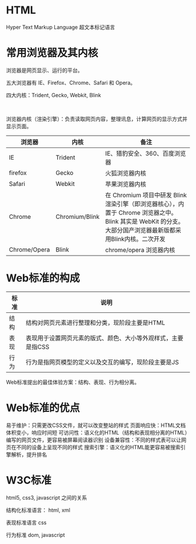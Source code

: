 # HTML

Hyper Text Markup Language 超文本标记语言 

# 常用浏览器及其内核

浏览器是网页显示、运行的平台。

五大浏览器有 IE、Firefox、Chrome、Safari 和 Opera。

四大内核：Trident, Gecko, Webkit, Blink

</br>

浏览器内核（渲染引擎）：负责读取网页内容，整理讯息，计算网页的显示方式并显示页面。

| 浏览器          | 内核             | 备注                                                                                                   |
| ------------ | -------------- | ---------------------------------------------------------------------------------------------------- |
| IE           | Trident        | IE、猎豹安全、360、百度浏览器                                                                                    |
| firefox      | Gecko          | 火狐浏览器内核                                                                                              |
| Safari       | Webkit         | 苹果浏览器内核                                                                                              |
| Chrome       | Chromium/Blink | 在 Chromium 项目中研发 Blink 渲染引擎（即浏览器核心），内置于 Chrome 浏览器之中。Blink 其实是 WebKit 的分支。大部分国产浏览器最新版都采用Blink内核。二次开发 |
| Chrome/Opera | Blink          | chrome/opera 浏览器内核                                                                                   |

# Web标准的构成

| 标准  | 说明                               |
| --- | -------------------------------- |
| 结构  | 结构对网页元素进行整理和分类，现阶段主要是HTML        |
| 表现  | 表现用于设置网页元素的版式、颜色、大小等外观样式，主要是指CSS |
| 行为  | 行为是指网页模型的定义以及交互的编写，现阶段主要是JS      |

Web标准提出的最佳体验方案：结构、表现、行为相分离。

# Web标准的优点

易于维护：只需更改CSS文件，就可以改变整站的样式
页面响应快：HTML文档体积变小，响应时间短
可访问性：语义化的HTML（结构和表现相分离的HTML）编写的网页文件，更容易被屏幕阅读器识别
设备兼容性：不同的样式表可以让网页在不同的设备上呈现不同的样式
搜索引擎：语义化的HTML能更容易被搜索引擎解析，提升排名

# W3C标准

html5, css3, javascript 之间的关系

结构化标准语言： html, xml

表现标准语言 css

行为标准 dom, javascript 
